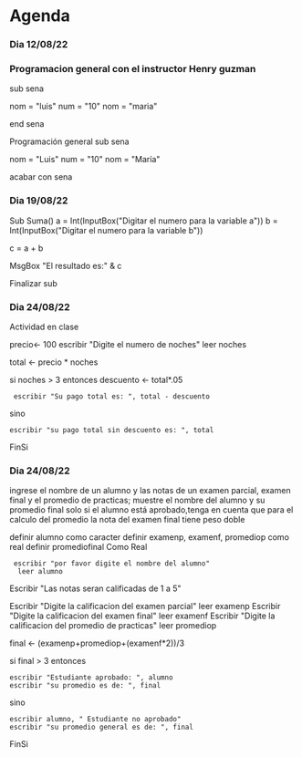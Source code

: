 # Agenda


### Dia 12/08/22

### Programacion general con el instructor Henry guzman

sub sena

nom = "luis"
num = "10"
nom = "maria"

end sena

Programación general
sub sena

nom = "Luis" num = "10" nom = "María"

acabar con sena

### Dia 19/08/22

Sub Suma() a = Int(InputBox("Digitar el numero para la variable a")) b = Int(InputBox("Digitar el numero para la variable b"))

c = a + b

MsgBox "El resultado es:" & c

Finalizar sub

### Dia 24/08/22 

Actividad en clase 

precio<- 100
escribir "Digite el numero de noches"
leer noches

total <- precio * noches

si noches > 3 entonces 
	descuento <- total*.05
	
	 escribir "Su pago total es: ", total - descuento 
sino 
	
	escribir "su pago total sin descuento es: ", total
	
	
FinSi

### Dia 24/08/22

ingrese el nombre de un alumno y las notas de un examen parcial, examen final y el promedio de practicas; muestre el nombre del alumno y su promedio final solo si el alumno está aprobado,tenga en cuenta que para el calculo del promedio la nota del examen final tiene peso doble

definir alumno como caracter 
definir examenp, examenf, promediop como real
definir promediofinal Como Real

     escribir "por favor digite el nombre del alumno" 
      leer alumno 

Escribir "Las notas seran calificadas de 1 a 5" 

Escribir "Digite la calificacion del examen parcial"
    leer examenp
Escribir "Digite la calificacion del examen final"
    leer examenf
Escribir "Digite la calificacion del promedio de practicas"
    leer promediop

final <- (examenp+promediop+(examenf*2))/3

si final > 3 entonces 

	escribir "Estudiante aprobado: ", alumno 
	escribir "su promedio es de: ", final 
sino 
	
	escribir alumno, " Estudiante no aprobado"
	escribir "su promedio general es de: ", final 
	
FinSi
